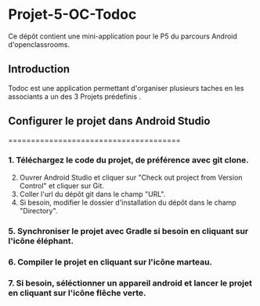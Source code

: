 # Projet-5-OC-Todoc

Ce dépôt contient une mini-application pour le P5 du parcours Android d'openclassrooms.

## Introduction

Todoc est une application permettant d'organiser plusieurs taches en les associants a un des 3 Projets prédefinis .




## Configurer le projet dans Android Studio
======================================

### 1. Téléchargez le code du projet, de préférence avec git clone.


 2. Ouvrer Android Studio et cliquer sur "Check out project from Version Control" et cliquer sur Git.
 3. Coller l'url du dépôt git dans le champ "URL".
 4. Si besoin, modifier le dossier d'installation du dépôt dans le champ "Directory".


### 5. Synchroniser le projet avec Gradle si besoin en cliquant sur l'icône éléphant.
### 6. Compiler le projet en cliquant sur l'icône marteau.
### 7. Si besoin, séléctionner un appareil android et lancer le projet en cliquant sur l'icône flêche verte.
